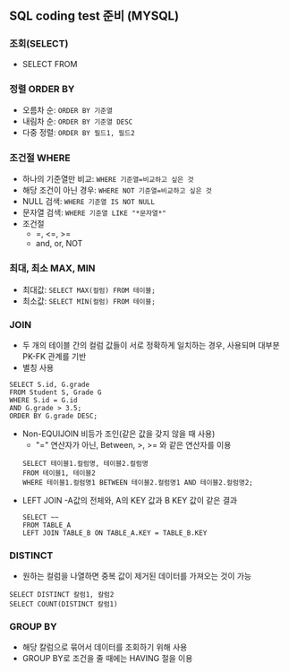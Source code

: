 ## SQL coding test 준비 (MYSQL)

### 조회(SELECT)
- SELECT FROM

### 정렬 ORDER BY
- 오름차 순: `ORDER BY 기준열`
- 내림차 순: `ORDER BY 기준열 DESC`
- 다중 정렬: `ORDER BY 필드1, 필드2`

### 조건절 WHERE
- 하나의 기준열만 비교: `WHERE 기준열=비교하고 싶은 것`
- 해당 조건이 아닌 경우: `WHERE NOT 기준열=비교하고 싶은 것`
- NULL 검색: `WHERE 기준열 IS NOT NULL`
- 문자열 검색: `WHERE 기준열 LIKE "*문자열*"`
- 조건절
    - =, <=, >=
    - and, or, NOT

### 최대, 최소 MAX, MIN
- 최대값: `SELECT MAX(컬럼) FROM 테이블;`
- 최소값: `SELECT MIN(컬럼) FROM 테이블;`

### JOIN
- 두 개의 테이블 간의 컬럼 값들이 서로 정확하게 일치하는 경우, 사용되며 대부분 PK-FK 관계를 기반
- 별칭 사용
```
SELECT S.id, G.grade
FROM Student S, Grade G         
WHERE S.id = G.id
AND G.grade > 3.5;
ORDER BY G.grade DESC;
```
- Non-EQUIJOIN 비등가 조인(같은 값을 갖지 않을 때 사용)
    - "=" 연산자가 아닌, Between, >, >= 와 같은 연산자를 이용
    ```
    SELECT 테이블1.컬럼명, 테이블2.컬럼명
    FROM 테이블1, 테이블2
    WHERE 테이블1.컬럼명1 BETWEEN 테이블2.컬럼명1 AND 테이블2.컬럼명2;
    ```
- LEFT JOIN
    -A값의 전체와, A의 KEY 값과 B KEY 값이 같은 결과
    ```
    SELECT ~~
    FROM TABLE_A
    LEFT JOIN TABLE_B ON TABLE_A.KEY = TABLE_B.KEY
    ```

### DISTINCT
- 원하는 컬럼을 나열하면 중복 값이 제거된 데이터를 가져오는 것이 가능
```
SELECT DISTINCT 칼럼1, 칼럼2
SELECT COUNT(DISTINCT 칼럼1)
```

### GROUP BY
- 해당 칼럼으로 묶어서 데이터를 조회하기 위해 사용
- GROUP BY로 조건을 줄 때에는 HAVING 절을 이용